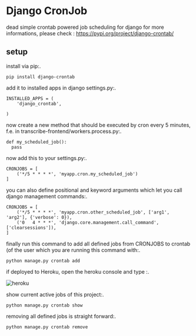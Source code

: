 # Django CronJob

dead simple crontab powered job scheduling for django
for more informations, please check : https://pypi.org/project/django-crontab/
## setup

install via pip:.
```
pip install django-crontab
```

add it to installed apps in django settings.py:.
```
INSTALLED_APPS = (
    'django_crontab',
    
)
```

now create a new method that should be executed by cron every 5 minutes, f.e. in transcribe-frontend/workers.process.py:.
```
def my_scheduled_job():
  pass
```

now add this to your settings.py:.
```
CRONJOBS = [
    ('*/5 * * * *', 'myapp.cron.my_scheduled_job')
]
```

you can also define positional and keyword arguments which let you call django management commands:.
```
CRONJOBS = [
    ('*/5 * * * *', 'myapp.cron.other_scheduled_job', ['arg1', 'arg2'], {'verbose': 0}),
    ('0   4 * * *', 'django.core.management.call_command', ['clearsessions']),
]
```

finally run this command to add all defined jobs from CRONJOBS to crontab (of the user which you are running this command with:.
```
python manage.py crontab add
```
if deployed to Heroku, open the heroku console and type :.

![heroku](https://user-images.githubusercontent.com/38445298/107681365-df2b8e80-6c96-11eb-8451-1e1d3b6141e3.png)

show current active jobs of this project:.
```
python manage.py crontab show
```

removing all defined jobs is straight forward:.
```
python manage.py crontab remove
```
